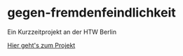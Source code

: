 # gegen-fremdenfeindlichkeit
Ein Kurzzeitprojekt an der HTW Berlin

[Hier geht's zum Projekt](http://juliussohn.github.io/gegen-fremdenfeindlichkeit)
